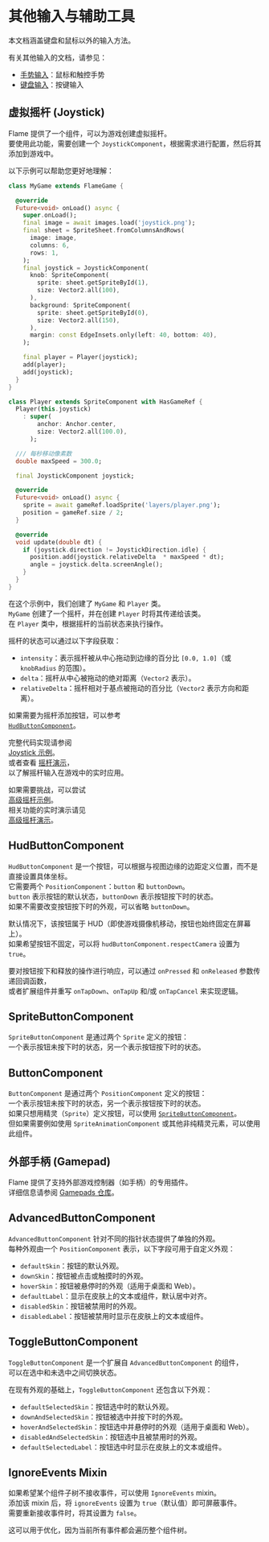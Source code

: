 # 其他输入与辅助工具

本文档涵盖键盘和鼠标以外的输入方法。

有关其他输入的文档，请参见：

- [手势输入](gesture_input.md)：鼠标和触控手势
- [键盘输入](keyboard_input.md)：按键输入


## 虚拟摇杆 (Joystick)

Flame 提供了一个组件，可以为游戏创建虚拟摇杆。  
要使用此功能，需要创建一个 `JoystickComponent`，根据需求进行配置，然后将其添加到游戏中。

以下示例可以帮助您更好地理解：

```dart
class MyGame extends FlameGame {

  @override
  Future<void> onLoad() async {
    super.onLoad();
    final image = await images.load('joystick.png');
    final sheet = SpriteSheet.fromColumnsAndRows(
      image: image,
      columns: 6,
      rows: 1,
    );
    final joystick = JoystickComponent(
      knob: SpriteComponent(
        sprite: sheet.getSpriteById(1),
        size: Vector2.all(100),
      ),
      background: SpriteComponent(
        sprite: sheet.getSpriteById(0),
        size: Vector2.all(150),
      ),
      margin: const EdgeInsets.only(left: 40, bottom: 40),
    );

    final player = Player(joystick);
    add(player);
    add(joystick);
  }
}

class Player extends SpriteComponent with HasGameRef {
  Player(this.joystick)
    : super(
        anchor: Anchor.center,
        size: Vector2.all(100.0),
      );

  /// 每秒移动像素数
  double maxSpeed = 300.0;

  final JoystickComponent joystick;

  @override
  Future<void> onLoad() async {
    sprite = await gameRef.loadSprite('layers/player.png');
    position = gameRef.size / 2;
  }

  @override
  void update(double dt) {
    if (joystick.direction != JoystickDirection.idle) {
      position.add(joystick.relativeDelta  * maxSpeed * dt);
      angle = joystick.delta.screenAngle();
    }
  }
}
```

在这个示例中，我们创建了 `MyGame` 和 `Player` 类。  
`MyGame` 创建了一个摇杆，并在创建 `Player` 时将其传递给该类。  
在 `Player` 类中，根据摇杆的当前状态来执行操作。

摇杆的状态可以通过以下字段获取：

- `intensity`：表示摇杆被从中心拖动到边缘的百分比 `[0.0, 1.0]`（或 `knobRadius` 的范围）。  
- `delta`：摇杆从中心被拖动的绝对距离（`Vector2` 表示）。  
- `relativeDelta`：摇杆相对于基点被拖动的百分比（`Vector2` 表示方向和距离）。

如果需要为摇杆添加按钮，可以参考  
[`HudButtonComponent`](#hudbuttoncomponent)。

完整代码实现请参阅  
[Joystick 示例](https://github.com/flame-engine/flame/blob/main/examples/lib/stories/input/joystick_example.dart)。  
或者查看 [摇杆演示](https://examples.flame-engine.org/#/Input_Joystick)，  
以了解摇杆输入在游戏中的实时应用。

如果需要挑战，可以尝试  
[高级摇杆示例](https://github.com/flame-engine/flame/blob/main/examples/lib/stories/input/joystick_advanced_example.dart)。  
相关功能的实时演示请见  
[高级摇杆演示](https://examples.flame-engine.org/#/Input_Joystick_Advanced)。


## HudButtonComponent

`HudButtonComponent` 是一个按钮，可以根据与视图边缘的边距定义位置，而不是直接设置具体坐标。  
它需要两个 `PositionComponent`：`button` 和 `buttonDown`。  
`button` 表示按钮的默认状态，`buttonDown` 表示按钮按下时的状态。  
如果不需要改变按钮按下时的外观，可以省略 `buttonDown`。

默认情况下，该按钮属于 HUD（即使游戏摄像机移动，按钮也始终固定在屏幕上）。  
如果希望按钮不固定，可以将 `hudButtonComponent.respectCamera` 设置为 `true`。

要对按钮按下和释放的操作进行响应，可以通过 `onPressed` 和 `onReleased` 参数传递回调函数，  
或者扩展组件并重写 `onTapDown`、`onTapUp` 和/或 `onTapCancel` 来实现逻辑。


## SpriteButtonComponent

`SpriteButtonComponent` 是通过两个 `Sprite` 定义的按钮：  
一个表示按钮未按下时的状态，另一个表示按钮按下时的状态。


## ButtonComponent

`ButtonComponent` 是通过两个 `PositionComponent` 定义的按钮：  
一个表示按钮未按下时的状态，另一个表示按钮按下时的状态。  
如果只想用精灵（`Sprite`）定义按钮，可以使用 [`SpriteButtonComponent`](#spritebuttoncomponent)。  
但如果需要例如使用 `SpriteAnimationComponent` 或其他非纯精灵元素，可以使用此组件。


## 外部手柄 (Gamepad)

Flame 提供了支持外部游戏控制器（如手柄）的专用插件。  
详细信息请参阅 [Gamepads 仓库](https://github.com/flame-engine/gamepad)。


## AdvancedButtonComponent

`AdvancedButtonComponent` 针对不同的指针状态提供了单独的外观。  
每种外观由一个 `PositionComponent` 表示，以下字段可用于自定义外观：

- `defaultSkin`：按钮的默认外观。  
- `downSkin`：按钮被点击或触摸时的外观。  
- `hoverSkin`：按钮被悬停时的外观（适用于桌面和 Web）。  
- `defaultLabel`：显示在皮肤上的文本或组件，默认居中对齐。  
- `disabledSkin`：按钮被禁用时的外观。  
- `disabledLabel`：按钮被禁用时显示在皮肤上的文本或组件。


## ToggleButtonComponent

`ToggleButtonComponent` 是一个扩展自 `AdvancedButtonComponent` 的组件，  
可以在选中和未选中之间切换状态。

在现有外观的基础上，`ToggleButtonComponent` 还包含以下外观：

- `defaultSelectedSkin`：按钮选中时的默认外观。  
- `downAndSelectedSkin`：按钮被选中并按下时的外观。  
- `hoverAndSelectedSkin`：按钮选中并悬停时的外观（适用于桌面和 Web）。  
- `disabledAndSelectedSkin`：按钮选中且被禁用时的外观。  
- `defaultSelectedLabel`：按钮选中时显示在皮肤上的文本或组件。


## IgnoreEvents Mixin

如果希望某个组件子树不接收事件，可以使用 `IgnoreEvents` mixin。  
添加该 mixin 后，将 `ignoreEvents` 设置为 `true`（默认值）即可屏蔽事件。  
需要重新接收事件时，将其设置为 `false`。

这可以用于优化，因为当前所有事件都会遍历整个组件树。